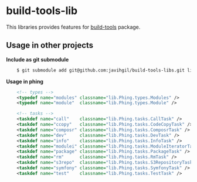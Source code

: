 # build-tools-lib

This libraries provides features for [build-tools](https://github.com/javihgil/build-tools) package.

## Usage in other projects

**Include as git submodule**

```bash
    $ git submodule add git@github.com:javihgil/build-tools-libs.git lib
```
    
**Usage in phing**

```xml
    <!-- types -->
    <typedef name="modules" classname="lib.Phing.types.Modules" />
    <typedef name="module"  classname="lib.Phing.types.Module" />

    <!-- tasks -->
    <taskdef name="call"    classname="lib.Phing.tasks.CallTask" />
    <taskdef name="ccopy"   classname="lib.Phing.tasks.CodeCopyTask" />
    <taskdef name="composr" classname="lib.Phing.tasks.ComposrTask" />
    <taskdef name="dev"     classname="lib.Phing.tasks.DevTask" />
    <taskdef name="info"    classname="lib.Phing.tasks.InfoTask" />
    <taskdef name="modulei" classname="lib.Phing.tasks.ModuleIteratorTask" />
    <taskdef name="package" classname="lib.Phing.tasks.PackageTask" />
    <taskdef name="rm"      classname="lib.Phing.tasks.RmTask" />
    <taskdef name="s3repo"  classname="lib.Phing.tasks.S3RepositoryTask" />
    <taskdef name="symfony" classname="lib.Phing.tasks.SymfonyTask" />
    <taskdef name="test"    classname="lib.Phing.tasks.TestTask" />
```